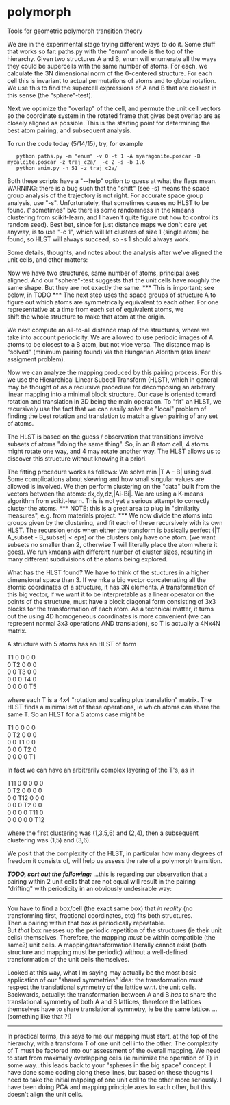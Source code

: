 polymorph
=========

Tools for geometric polymorph transition theory

We are in the experimental stage trying different ways to do it.
Some stuff that works so far:
paths.py with the "enum" mode is the top of the hierarchy.
Given two structures A and B, enum will enumerate all the ways they could
be supercells with the same number of atoms.  For each, we calculate the 3N dimensional
norm of the 0-centered structure.  For each cell this is invariant to actual permutations
of atoms and to global rotation.  We use this to find the supercell expressions of A and B
that are closest in this sense (the "sphere"-test). 

Next we optimize the "overlap" of the cell, and permute the unit cell vectors so the 
coordinate system in the rotated frame that gives best overlap are as closely aligned as possible.  This is the starting point for
determining the best atom pairing, and subsequent analysis.

To run the code today (5/14/15), try, for example
```
   python paths.py -m "enum" -v 0 -t 1 -A myaragonite.poscar -B mycalcite.poscar -z traj_c2a/  -c 2 -s -b 1.6
   python anim.py -n 51 -z traj_c2a/
```
Both these scripts have a "--help" option to guess at what the flags mean.
WARNING: there is a bug such that the "shift" (see -s) means the space group analysis of the trajectory is not right.  For accurate
space group analysis, use "-s".  Unfortunately, that sometimes causes no HLST to be found. ("sometimes" b/c there is some randomness
in the kmeans clustering from scikit-learn, and I haven't quite figure out how to control its random seed).  Best bet, since for just distance
maps we don't care yet anyway, is to use "-c 1", which will let clusters of size 1 (single atom) be found, so HLST will always succeed, so -s 1 
should always work.

Some details, thoughts, and notes about the analysis after we've aligned the unit cells, and other matters:

Now we have two structures, same number of atoms, principal axes aligned.  And our "sphere"-test
suggests that the unit cells have roughly the same shape.  But they are not exactly the same.
*** This is important; see below, in TODO ***
The next step uses the space groups of structure A to figure out which atoms are symmetrically
equivalent to each other.  For one representative at a time from each set of equivalent atoms, we  
shift the whole structure to make that atom at the origin.

We next compute an all-to-all distance map of the structures, where we take into account periodicity.
We are allowed to use periodic images of A atoms to be closest to a B atom, but not vice versa.
The distance map is "solved" (minimum pairing found) via the Hungarian Alorithm (aka linear assigment
problem).

Now we can analyze the mapping produced by this pairing process.  For this we use the
Hierarchical Linear Subcell Transform (HLST), which in general may be thought of as 
a recursive procedure for decomposing an arbitrary linear mapping into a minimal block structure.
Our case is oriented toward rotation and translation in 3D being the main operation.
To "fit" an HLST, we recursively use the fact that we can easily solve the "local" problem of
finding the best rotation and translation to match a given pairing of any set of atoms.

The HLST is based on the guess / observation that transitions involve subsets of atoms
"doing the same thing".  So, in an 8 atom cell, 4 atoms might rotate one way, and 4 may rotate another way.
The HLST allows us to discover this structure without knowing it a priori.

The fitting procedure works as follows:
We solve min |T A - B| using svd.  Some complications about skewing and how small singular values are allowed is involved.
We then perform clustering on the "data" built from the vectors between the atoms: dx,dy,dz,|Ai-Bi|.
We are using a K-means algorithm from scikit-learn.  This is not yet a serious attempt to correctly cluster the atoms.
*** NOTE: this is a great area to plug in "similarity measures", e.g. from materials project. ***
We now divide the atoms into groups given by the clustering, and fit each of these recursively with its
own HLST.  The recursion ends when either the transform is basically perfect (|T A_subset - B_subset| < eps)
or the clusters only have one atom. (we want subsets no smaller than 2, otherwise T will literally place the
atom where it goes).  We run kmeans with different number of cluster sizes, resulting in many different
subdivisions of the atoms being explored.

What has the HLST found?  We have to think of the stuctures in a higher dimensional space than 3.
If we mke a big vector concatenating all the atomic coordinates of a structure, it has 3N elements.
A transformation of this big vector, if we want it to be interpretable as a linear operator on the
points of the structure, must have a block diagonal form consisting of 3x3 blocks for the transformation 
of each atom.  As a technical matter, it turns out the using 4D homogeneous coordinates is more convenient
(we can represent normal 3x3 operations AND translation), so T is actually a 4Nx4N matrix.

A structure with 5 atoms has an HLST of form

 T1 0  0  0  0  
 0  T2 0  0  0  
 0  0  T3 0  0  
 0  0  0  T4 0  
 0  0  0  0  T5  

where each T is a 4x4 "rotation and scaling plus translation" matrix.
The HLST finds a minimal set of these operations, ie which atoms can share the same T. So an HLST 
for a 5 atoms case might be

 T1 0  0  0  0  
 0  T2 0  0  0  
 0  0  T1 0  0  
 0  0  0  T2 0  
 0  0  0  0  T1  

In fact we can have an arbitrarily complex layering of the T's, as in

 T11 0   0   0   0   0   
 0   T2  0   0   0   0  
 0   0   T12 0   0   0  
 0   0   0   T2  0   0  
 0   0   0   0   T11 0  
 0   0   0   0   0   T12
 
 where the first clustering was (1,3,5,6) and (2,4), then a subsequent clustering was (1,5) and (3,6).

We posit that the complexity of the HLST, in particular how many degrees of freedom it consists of,
will help us assess the rate of a polymorph transition.

***TODO, sort out the following:***
...this is regarding our observation that a pairing within 2 unit cells that are not equal will result in the pairing "drifting" with periodicity in an obviously undesirable way:

***
You have to find a box/cell (the exact same box) that _in reality_ (no transforming first, fractional coordinates, etc) fits both structures.  
Then a pairing within that box _is_ periodically repeatable.  
But _that_ box messes up the periodic repetition of the structures (ie their unit cells) themselves.
Therefore, the mapping _must_ be within compatible (the same?) unit cells.
A mapping/transformation literally cannot exist (both structure and mapping must be periodic) without a well-defined transformation of the unit cells themselves.

Looked at this way, what I'm saying may actually be the most basic application of our "shared symmetries" idea: the transformation must respect the translational symmetry of the lattice w.r.t. the unit cells. Backwards, actually: the transformation between A and B _has_ to share the translational symmetry of both A and B lattices; therefore the lattices themselves have to share translational symmetry, ie be the same lattice. ... (something like that ?!)
***

In practical terms, this says to me our mapping must start, at the top of the hierarchy, with a transform T of one unit cell into the other.  The complexity of T must be factored into our assessment of the overall mapping.  We need to start from maximally overlapping cells (ie minimize the operation of T) in some way...this leads back to your "spheres in the big space" concept.  I have done some coding along these lines, but based on these thoughts I need to take the initial mapping of one unit cell to the other more seriously. I have been doing PCA and mapping principle axes to each other, but this doesn't align the unit cells.


